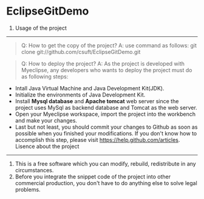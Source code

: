 EclipseGitDemo
============== 
1. Usage of the project
----------------------------------

> Q: How to get the copy of the project?
> A: use command as follows:
      git clone git://github.com/csuft/EclipseGitDemo.git

> Q: How to deploy the project?
> A: As the project is developed with Myeclipse, any developers who wants to deploy the project must do as following steps:
   * Intall Java Virtual Machine and Java Development Kit(JDK).
   * Initialize the environments of Java Development Kit.
   * Install **Mysql database** and **Apache tomcat** web server since the project uses MySql as backend database and Tomcat 
       as the web server.
   * Open your Myeclipse workspace, import the project into the workbench and make your changes.
   * Last but not least, you should commit your changes to Github as soon as possible when you finished your modifications. If you don't know how to accomplish this step, please visit https://help.github.com/articles.
Lisence about the project
----------------------------
1. This is a free software which you can modify, rebuild, redistribute in any circumstances.
2. Before you integrate the snippet code of the project into other commercial production, you don't have to do anything else to solve legal problems.
